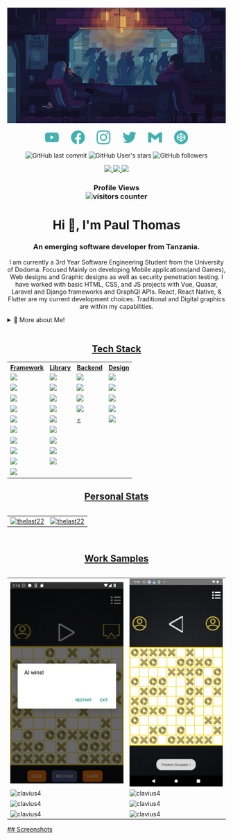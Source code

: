 
<div align="center">
  
  ![Relax GIF](https://github.com/TheLast22/TheLast22/blob/main/Images/Relax.gif)
  
  <a href="https://www.youtube.com/channel/UCQ1Wu4srK7VvsEzrwzAiskg"><img width="32px" alt="Youtube" title="Youtube" src="assets/img/youtube.svg"/></a>
  &#8287;&#8287;&#8287;&#8287;&#8287;
  <a href="https://fb.com//stewart.ca.8"><img width="32px" alt="Facebook" title="Facebook" src="assets/img/facebook.svg"/></a>
  &#8287;&#8287;&#8287;&#8287;&#8287;
  <a href="https://www.instagram.com/tianthonyyy"><img width="32px" alt="Instagram" title="Instagram" src="assets/img/instagram.svg"/></a>
  &#8287;&#8287;&#8287;&#8287;&#8287;
  <a href="https://twitter.com/stewart_ca8"><img width="32px" alt="Twitter" title="Twitter" src="assets/img/twitter.svg"/></a>
  &#8287;&#8287;&#8287;&#8287;&#8287;
  <a href="mailto:paulnkingwa34@gmail.com"><img width="32px" alt="Gmail" title="Gmail" src="assets/img/gmail.svg"/></a>
  &#8287;&#8287;&#8287;&#8287;&#8287;
  <a href="https://codepen.io/clavius4"><img width="32px" alt="Codepen" title="Codepen" src="assets/img/codepen.svg"/></a>

</div>

<div align="center">
  
  ![GitHub last commit](https://img.shields.io/github/last-commit/TheLast22/TheLast22?color=informational&label=Github&logo=github&style=for-the-badge)
  ![GitHub User's stars](https://img.shields.io/github/stars/TheLast22?label=User%20Stars&logo=github&style=for-the-badge)
  ![GitHub followers](https://img.shields.io/github/followers/TheLast22?logo=github&style=for-the-badge)
  
  <a href="https://www.youtube.com/channel/UCQ1Wu4srK7VvsEzrwzAiskg" target="_blank">
    <img src="https://img.shields.io/youtube/channel/views/UCQ1Wu4srK7VvsEzrwzAiskg?color=informational&logo=youtube&style=for-the-badge"/>
  </a>
  <a href="https://twitter.com/clavius421" target="_blank">
    <img src="https://img.shields.io/twitter/follow/clavius421?color=informational&logo=twitter&logoColor=white&style=for-the-badge"/>
  </a>
  <a href="https://clavius4.github.io/Personal-Portfolio-/" target="_blank">
    <img src="https://img.shields.io/website?down_color=red&label=Clavius4&?logo=fire&style=for-the-badge&up_color=informational&up_message=Portfolio&url=https%3A%2F%2Fthelast22.github.io%2F"/>
  </a>
  
  <h3>Profile Views<br><img alt="visitors counter" src="https://profile-counter.glitch.me/TheLast22/count.svg"></h3>
  
</div>

<h1 align="center">Hi 👋, I'm Paul Thomas</h1>
<h3 align="center">An emerging software developer from Tanzania.</h3>
<p align="center">I am currently a 3rd Year Software Engineering Student from the University of Dodoma.
                            Focused Mainly on developing Mobile applications(and Games), Web designs and Graphic designs as well as security penetration testing.
                            I have worked with basic HTML, CSS, and JS projects with Vue, Quasar, Laravel and Django frameworks and GraphQl APIs.
                            React, React Native, & Flutter are my current development choices. Traditional and
                            Digital graphics are within my capabilities.</p>

<details>
  <summary>🧑 More about Me!</summary>

- 🔭 I’m currently on a quest to build **amazing** things

- 🌱 I’m currently learning **Svelte Framework** 🤓

- 🤝 I’m looking for help with **Learning about Flutter & React Native**

- 👨‍💻 All of my projects are available on my github and portfolio <a href="https://clavius4.github.io/" target="_blank">here</a>

- 👨‍💻 My CV is <a href="https://github.com/Clavius4/Clavius4/blob/master/assets/pdf/Paul%20Thomas%20CV.pdf" target="_blank">here</a>

- 💬 Ask me about: **UI/UX Design, Product Design, Fullstack Development, and Mobile Development**

- 📫 How to reach me paulnkingwa34@gmail.com**<a target="_blank" href="https://clavius4.github.io/Personal-Portfolio-/" class="button button--ghost">


</details>

<br>

<h2 align="center">Tech Stack</h2>
<div align="center"> 
  <table align="center" cellspacing="0" cellpadding="0" width="100%">
    <tr>
      <th>Framework</th>
      <th>Library</th>
      <th>Backend</th>
      <th>Design</th>
    </tr>
    <tr>
      <td><img src="https://img.shields.io/badge/Robot%20Framework-000000?style=for-the-badge&logo=robot-framework&logoColor=white"/></td>
      <td><img src="https://img.shields.io/badge/React-20232A?style=for-the-badge&logo=react&logoColor=61DAFB"/></td>
      <td><img src="https://img.shields.io/badge/jQuery-0769AD?style=for-the-badge&logo=jquery&logoColor=white"/></td>
      <td><img src="https://img.shields.io/badge/Adobe%20Lightroom-31A8FF?style=for-the-badge&logo=Adobe%20Lightroom&logoColor=white"/></td>
    </tr>
    <tr>
      <td><img src="https://img.shields.io/badge/Expo-1B1F23?style=for-the-badge&logo=expo&logoColor=white"/></td>
      <td><img src="https://img.shields.io/badge/NuGet-004880?style=for-the-badge&logo=nuget&logoColor=white"/></td>
      <td><img src="https://img.shields.io/badge/firebase-ffca28?style=for-the-badge&logo=firebase&logoColor=white"/></td>
      <td><img src="https://img.shields.io/badge/Adobe%20Photoshop-31A8FF?style=for-the-badge&logo=Adobe%20Photoshop&logoColor=white"/></td>
    </tr>
    <tr>
      <td><img src="https://img.shields.io/badge/React_Native-20232A?style=for-the-badge&logo=react&logoColor=61DAFB"/></td>
      <td><img src="https://img.shields.io/badge/Material%20UI-007FFF?style=for-the-badge&logo=mui&logoColor=white"/></td>
      <td><img src="https://img.shields.io/badge/Xampp-F37623?style=for-the-badge&logo=xampp&logoColor=white"/></td>
      <td><img src="https://img.shields.io/badge/Canva-%2300C4CC.svg?&style=for-the-badge&logo=Canva&logoColor=white"/></td>
    </tr>
    <tr>
      <td><img src="https://img.shields.io/badge/Vue.js-35495E?style=for-the-badge&logo=vuedotjs&logoColor=4FC08D"/></td>
      <td><img src="https://img.shields.io/badge/Font_Awesome-339AF0?style=for-the-badge&logo=fontawesome&logoColor=white"/></td>
      <td><img src="https://img.shields.io/badge/Postman-FF6C37?style=for-the-badge&logo=Postman&logoColor=white"/></td>
      <td><img src="https://img.shields.io/badge/Adobe%20Illustrator-FF9A00?style=for-the-badge&logo=adobe%20illustrator&logoColor=white"/></td>
    </tr>
    <tr>
      <td><img src="https://img.shields.io/badge/Flutter-02569B?style=for-the-badge&logo=flutter&logoColor=white"></td>
      <td><img src="https://img.shields.io/badge/Yarn-2C8EBB?style=for-the-badge&logo=yarn&logoColor=white"/></td>
      <td><</td>
      <td><img src="https://img.shields.io/badge/Figma-F24E1E?style=for-the-badge&logo=figma&logoColor=blue"/></td>
    </tr>
    <tr>
      <td><img src="https://img.shields.io/badge/Tailwind_CSS-38B2AC?style=for-the-badge&logo=tailwind-css&logoColor=white"/></td>
      <td><img src="https://img.shields.io/badge/pypi-3775A9?style=for-the-badge&logo=pypi&logoColor=white"/></td>
      <td></td>
      <td></td>
    </tr>
    <tr>
      <td><img src="https://img.shields.io/badge/Chakra--UI-319795?style=for-the-badge&logo=chakra-ui&logoColor=white"/></td>
      <td><img src="https://img.shields.io/badge/Bootstrap-563D7C?style=for-the-badge&logo=bootstrap&logoColor=white"/></td>
      <td></td>
      <td></td>
    </tr>
    <tr>
      <td><img src="https://img.shields.io/badge/.NET-512BD4?style=for-the-badge&logo=dotnet&logoColor=white"/></td>
      <td><img src="https://img.shields.io/badge/npm-CB3837?style=for-the-badge&logo=npm&logoColor=white"/></td>
      <td></td>
      <td></td>
    </tr>
    <tr>
      <td><img src="https://img.shields.io/badge/Selenium-43B02A?style=for-the-badge&logo=Selenium&logoColor=white"/></td>
      <td><img src="https://img.shields.io/badge/Django-43B02A?style=for-the-badge&logo=Django&logoColor=green"/></td>
      <td></td>
      <td></td>
    </tr>
    <tr>
      <td><img src="https://img.shields.io/badge/Laravel-FF2D20?style=for-the-badge&logo=laravel&logoColor=white"/></td>
      <td></td>
      <td></td>
      <td></td>
    </tr>
  </table>
</div>

<h2 align="center">Personal Stats</h2>
<div align="center">
  <table align="center" cellspacing="0" cellpadding="0" width="100%" style="width:100%;">
<!--     <tr>
      <td><img align="center" src="https://github-readme-stats.vercel.app/api?username=TheLast22&show_icons=true&theme=tokyonight" alt="thelast22" /></td>
    </tr> -->
  </table>
  
  <table align="center" cellspacing="0" cellpadding="0" width="100%">
    <tr>
      <td><img align="center" src="https://github-readme-stats.vercel.app/api/top-langs/?username=TheLast22&layout=compact&langs_count=8&theme=tokyonight" alt="thelast22" /></td>
      <td><img align="center" src="https://streak-stats.demolab.com?user=TheLast22&theme=tokyonight" alt="thelast22" /></td>
    </tr>
  </table>
</div>

<br>

<div align="center">
  <h2 align="center">Work Samples</h2>
  <table align="left" cellspacing="0" cellpadding="0" width="100%" style="width:100%;">
    <tr>
      <td><img align="center" src="https://github.com/Clavius4/TICTACTOE-GOLD-EXPO/blob/master/Screenshots/s4.png" alt="clavius4" /></td>
      <td><img align="center" src="https://github.com/Clavius4/TICTACTOE-GOLD-EXPO/blob/master/Screenshots/s3.png" alt="clavius4" /></td>
    </tr>
    <tr>
      <td><img align="center" src="Images/3.png" alt="clavius4" /></td>
      <td><img align="center" src="Images/4.png" alt="clavius4" /></td>
    </tr>
    <tr>
      <td><img align="center" src="Images/5.png" alt="clavius4" /></td>
      <td><img align="center" src="Images/6.png" alt="clavius4" /></td>
    </tr>
    <tr>
      <td><img align="center" src="Images/7.png" alt="clavius4" /></td>
      <td><img align="center" src="Images/8.png" alt="clavius4" /></td>
    </tr>
  </table>
</div>
## Screenshots




<!--
**TheLast22/TheLast22** is a ✨ _special_ ✨ repository because its `README.md` (this file) appears on your GitHub profile.

Here are some ideas to get you started:

- 🔭 I’m currently working on ...
- 🌱 I’m currently learning ...
- 👯 I’m looking to collaborate on ...
- 🤔 I’m looking for help with ...
- 💬 Ask me about ...
- 📫 How to reach me: ...
- 😄 Pronouns: ...
- ⚡ Fun fact: ...
- github stats will only update when making changes to profile ReadMe
-->
